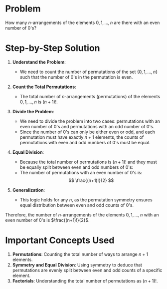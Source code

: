 # Problem
How many $n$-arrangements of the elements $0, 1, \ldots, n$ are there with an even number of $0$'s?

# Step-by-Step Solution

1. **Understand the Problem**:
    - We need to count the number of permutations of the set $\{0, 1, \ldots, n\}$ such that the number of $0$'s in the permutation is even.

2. **Count the Total Permutations**:
    - The total number of $n$-arrangements (permutations) of the elements $0, 1, \ldots, n$ is $(n+1)!$.

3. **Divide the Problem**:
    - We need to divide the problem into two cases: permutations with an even number of $0$'s and permutations with an odd number of $0$'s.
    - Since the number of $0$'s can only be either even or odd, and each permutation must have exactly $n+1$ elements, the counts of permutations with even and odd numbers of $0$'s must be equal.

4. **Equal Division**:
    - Because the total number of permutations is $(n+1)!$ and they must be equally split between even and odd numbers of $0$'s:
    - The number of permutations with an even number of $0$'s is:
    $$
    \frac{(n+1)!}{2}
    $$

5. **Generalization**:
    - This logic holds for any $n$, as the permutation symmetry ensures equal distribution between even and odd counts of $0$'s.

Therefore, the number of $n$-arrangements of the elements $0, 1, \ldots, n$ with an even number of $0$'s is $\frac{(n+1)!}{2}$.

# Important Concepts Used
1. **Permutations**: Counting the total number of ways to arrange $n+1$ elements.
2. **Symmetry and Equal Division**: Using symmetry to deduce that permutations are evenly split between even and odd counts of a specific element.
3. **Factorials**: Understanding the total number of permutations as $(n+1)!$.
